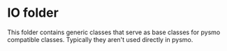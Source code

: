 # IO folder

This folder contains generic classes that serve as base classes for pysmo compatible
classes. Typically they aren't used directly in pysmo.
